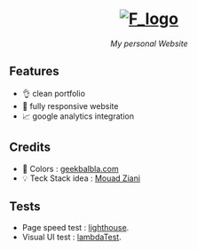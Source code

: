 <h1 align="center">
   <a href="https://farahelahmadi.me">
      <img src="https://user-images.githubusercontent.com/70212296/139595629-525c7476-fcb1-4fd7-a15e-9785fd5dc4a2.png" alt="F_logo"/>
   </a>
</h1>
<p align="center"><i>My personal Website</i></p>

## Features 

- :ok_hand: clean portfolio 
- :iphone: fully responsive website
- :chart_with_upwards_trend: google analytics integration 

## Credits 

- :art: Colors : [geekbalbla.com](https://github.com/DevC-Casa/geeksblabla.com)
- :bulb: Teck Stack idea : [Mouad Ziani](https://github.com/MouadZIANI/mouadziani.com)

## Tests

- Page speed test : [lighthouse](https://developers.google.com/speed/pagespeed/insights/?url=https%3A%2F%2Ffarahelahmadi.me%2F&tab=desktop).
- Visual UI test : [lambdaTest](https://links.lambdatest.com/DBCYKV3EOT7JLWLTTC3RDRY6L9EYY4AUDF0ELL5QADE87B4LAO8K9P02UV94JAM2).

<!-- ## Demo
<p align="center">
  <img src="https://user-images.githubusercontent.com/70212296/142404825-a4ddb7d1-5a69-442e-a479-c11b8dd6d576.gif" width="80%" alt="animated" />
</p> -->

<!-- ## Desktop
<p align="center">
  <img src="https://user-images.githubusercontent.com/70212296/140622416-61ec9dc4-3243-4374-a968-ae45d8c252c3.png" alt="desktop"/>
</p>

## Mobile
<p align="center">
  <img src="https://user-images.githubusercontent.com/70212296/140622548-5a5f114c-7248-435f-8784-fc16d0c0dfab.png" alt="mobile"/>
</p> -->



